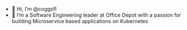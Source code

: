 - 👋 Hi, I’m @coggsfl
- 👀 I’m a Software Engineering leader at Office Depot with a passion for building Microservice based applications on Kubernetes
<!--
- 🌱 I’m currently learning ...
- 📫 How to reach me ...
--->
<!---
coggsfl/coggsfl is a ✨ special ✨ repository because its `README.md` (this file) appears on your GitHub profile.
You can click the Preview link to take a look at your changes.
--->
